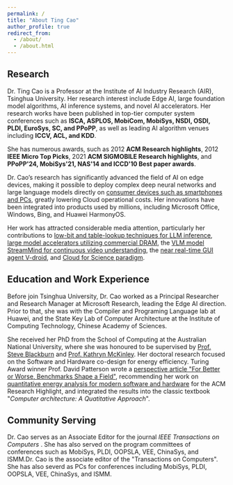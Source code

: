 ```yaml
---
permalink: /
title: "About Ting Cao"
author_profile: true
redirect_from: 
  - /about/
  - /about.html
---
```

## Research

Dr. Ting Cao is a Professor at the Institute of AI Industry Research (AIR), Tsinghua University. Her research interest include Edge AI, large foundation model algorithms, AI inference systems, and novel AI accelerators. Her research works have been published in top-tier computer system conferences such as **ISCA, ASPLOS, MobiCom, MobiSys, NSDI, OSDI, PLDI, EuroSys, SC, and PPoPP**, as well as leading AI algorithm venues including **ICCV, ACL, and KDD**.

She has numerous awards, such as 2012 **ACM Research highlights**, 2012
**IEEE Micro Top Picks**, 2021 **ACM SIGMOBILE Research highlights**, and **PPoPP'24, MobiSys'21, NAS'14 and ICCD'10
Best paper awards**.

Dr. Cao’s research has significantly advanced the field of AI on edge devices, making it possible to deploy complex deep neural networks and large language models directly on [consumer devices such as smartphones and PCs](https://www.microsoft.com/en-us/research/blog/achieving-zero-cogs-with-microsoft-editor-neural-grammar-checker/), greatly lowering Cloud operational costs. Her innovations have been integrated into products used by millions, including Microsoft Office, Windows, Bing, and Huawei HarmonyOS.

Her work has attracted considerable media attention, particularly her contributions to [low-bit and table-lookup techniques for LLM inference](https://mp.weixin.qq.com/s/xOaOCLu4fdpx0-IVB0UnTg), [large model accelerators utilizing commercial DRAM](https://mp.weixin.qq.com/s/n1ZRa0g98YGuxTKxAES_AQ), the [VLM model StreamMind for continuous video understanding](https://mp.weixin.qq.com/s/rGTV4zbxi-fhtOmpbRqPRw), the [near real-time GUI agent V-droid](https://mp.weixin.qq.com/s/GxTJrTp-gfg0N1wchpYptg), and [Cloud for Science paradigm](https://mp.weixin.qq.com/s/f_Qr3tNfpvSAdRbt0JFx0Q).

## Education and Work Experience

Before join Tsinghua University, Dr. Cao worked as a Principal Researcher and Research Manager at Microsoft Research, leading the Edge AI direction. Prior to that, she was with the Compiler and Programing Language lab at Huawei, and the State Key Lab of Computer Architecture at the Institute of Computing Technology, Chinese Academy of Sciences.

She received her PhD from the School of Computing at the Australian National University, where she was honoured to be supervised by [Prof. Steve Blackburn](https:www.steveblackburn.org) and [Prof. Kathryn McKinley](https://www.cs.utexas.edu/~mckinley/). Her doctoral research focused on the Software and Hardware co-design for energy efficiency. Turing Award winner Prof. David Patterson wrote a [perspective article "For Better or Worse, Benchmarks Shape a Field"](https://cacm.acm.org/research/technical-perspective-for-better-or-worse-benchmarks-shape-a-field/),  recommending her work on [quantitative energy analysis for modern software and hardware](https://cacm.acm.org/research/looking-back-and-looking-forward/) for the ACM Research Highlight, and integrated the results into the classic textbook "*Computer architecture: A Quatitative Approach*".

## Community Serving

Dr. Cao serves as an Associate Editor for the journal *IEEE Transactions on Computers* . She has also served on the program committees of conferences such as MobiSys, PLDI, OOPSLA, VEE, ChinaSys, and ISMM.Dr. Cao is the associate editor of the "Transactions on Computers". She has also severd as PCs for conferences including MobiSys, PLDI, OOPSLA, VEE, ChinaSys, and ISMM.
